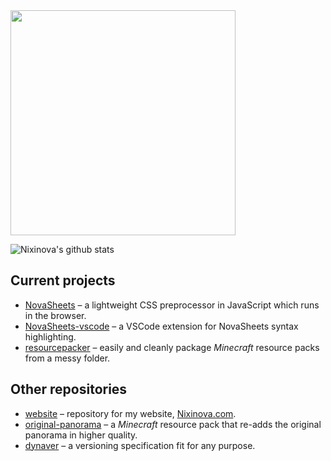 <img src="https://nixinova.com/assets/images/logos/nixinova.png" width="360px">

![Nixinova's github stats](https://github-readme-stats.vercel.app/api?username=Nixinova)

## Current projects
* [NovaSheets](https://github.com/Nixinova/NovaSheets) – a lightweight CSS preprocessor in JavaScript which runs in the browser.
* [NovaSheets-vscode](https://github.com/Nixinova/NovaSheets-vscode) – a VSCode extension for NovaSheets syntax highlighting.
* [resourcepacker](https://github.com/Nixinova/resourcepacker) – easily and cleanly package *Minecraft* resource packs from a messy folder.

## Other repositories
* [website](https://github.com/Nixinova/website) – repository for my website, [Nixinova.com](https://Nixinova.com).
* [original-panorama](https://github.com/Nixinova/original-panorama) – a *Minecraft* resource pack that re-adds the original panorama in higher quality.
* [dynaver](https://github.com/Nixinova/dynaver) – a versioning specification fit for any purpose.
